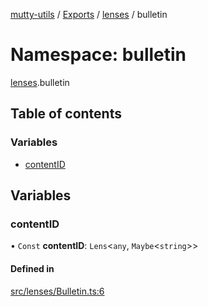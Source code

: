 [mutty-utils](../README.md) / [Exports](../modules.md) / [lenses](lenses.md) / bulletin

# Namespace: bulletin

[lenses](lenses.md).bulletin

## Table of contents

### Variables

- [contentID](lenses.bulletin.md#contentid)

## Variables

### contentID

• `Const` **contentID**: `Lens`<`any`, `Maybe`<`string`\>\>

#### Defined in

[src/lenses/Bulletin.ts:6](https://github.com/jonlaing/mutty-utils/blob/3aaf626/src/lenses/Bulletin.ts#L6)
